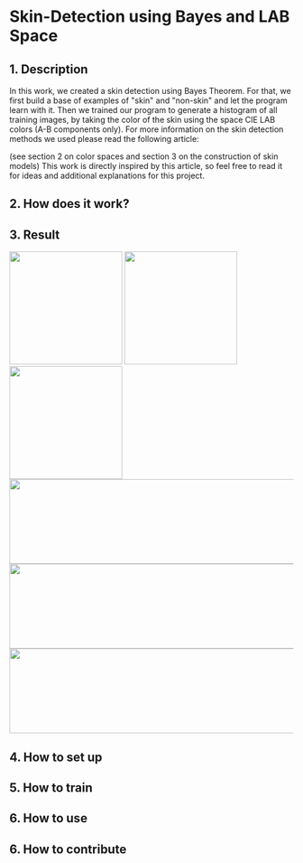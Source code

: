 # Skin-Detection using Bayes and LAB Space
## 1. Description
In this work, we created a skin detection using Bayes Theorem. For that,
we first build a base of examples of "skin" and "non-skin" and let the program learn with it.
Then we trained our program to generate a histogram of all training images, by taking the color of the skin using the space
CIE LAB colors (A-B components only).
For more information on the skin detection methods we used please read the following article:

(see section 2 on color spaces and section 3 on the construction of
skin models)
This work is directly inspired by this article, so feel free to read it for ideas and additional explanations for this project.
## 2. How does it work?


## 3. Result
<div style="align:center">
  <b><img src="https://raw.githubusercontent.com/Jassarpc/Skin-Detection/master/shoush.jpg" width="200" height="200"/></b>
  <b><img src="https://raw.githubusercontent.com/Jassarpc/Skin-Detection/master/detect_mask_shoush.jpg" width="200" height="200"/></b>
  <b><img src="https://raw.githubusercontent.com/Jassarpc/Skin-Detection/master/detect_output_shoush.jpg" width="200" height="200"/></b>
</div>
<div>
  <img src="https://raw.githubusercontent.com/Jassarpc/Skin-Detection/master/nefa.png" width="700" height="150"/>
  <img src="https://raw.githubusercontent.com/Jassarpc/Skin-Detection/master/detect_mask_nefa.png" width="700" height="150"/>
  <img src="https://raw.githubusercontent.com/Jassarpc/Skin-Detection/master/detect_output_nefa.png" width="700" height="150"/>
</div>

## 4. How to set up



## 5. How to train



## 6. How to use



## 6. How to contribute
